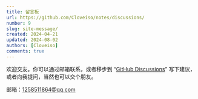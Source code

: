 ```yaml
---
title: 留言板
url: https://github.com/Cloveiso/notes/discussions/
number: 9
slug: site-message/
created: 2024-04-21
updated: 2024-08-02
authors: [Cloveiso]
comments: true
---
```


欢迎交友。你可以通过邮箱联系，或者移步到 “[GitHub Discussions](https://github.com/Cloveiso/notes/discussions/)” 写下建议，或者向我提问，当然也可以交个朋友。

邮箱：[1258511864@qq.com](mailto:1258511864@qq.com)
